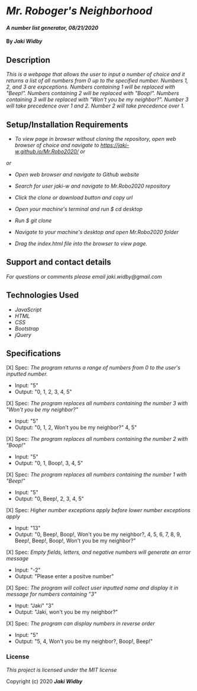 # _Mr. Roboger's Neighborhood_

#### _A number list generator, 08/21/2020_

#### By _**Jaki Widby**_

## Description

_This is a webpage that allows the user to input a number of choice and it returns a list of all numbers from 0 up to the specified number. Numbers 1, 2, and 3 are expceptions. Numbers containing 1 will be replaced with "Beep!". Numbers containing 2 will be replaced with "Boop!". Numbers containing 3 will be replaced with "Won't you be my neighbor?". Number 3 will take precedence over 1 and 2. Number 2 will take precedence over 1._

## Setup/Installation Requirements

* _To view page in browser without cloning the repository, open web browser of choice and navigate to https://jaki-w.github.io/Mr.Robo2020/_
_or_




_or_

* _Open web browser and navigate to Github website_

* _Search for user jaki-w and navigate to Mr.Robo2020 repository_

* _Click the clone or download button and copy url_

* _Open your machine's terminal and run $ cd desktop_

* _Run $ git clone_

* _Navigate to your machine's desktop and open Mr.Robo2020 folder_

* _Drag the index.html file into the browser to view page._


## Support and contact details

_For questions or comments please email jaki.widby@gmail.com_

## Technologies Used

* _JavaScript_
* _HTML_
* _CSS_
* _Bootstrap_
* _jQuery_

## Specifications

[X] Spec: _The program returns a range of numbers   from 0 to the user's inputted number._
  * Input: "5"
  * Output: "0, 1, 2, 3, 4, 5"

[X] Spec: _The program replaces all numbers containing the number 3 with "Won't you be my neighbor?"_
  * Input: "5"
  * Output: "0, 1, 2, Won't you be my neighbor?" 4, 5"

[X] Spec: _The program replaces all numbers containing the number 2 with "Boop!"_
  * Input: "5"
  * Output: "0, 1, Boop!, 3, 4, 5"

[X] Spec: _The program replaces all numbers containing the number 1 with "Beep!"_
  * Input: "5"
  * Output: "0, Beep!, 2, 3, 4, 5"

[X] Spec: _Higher number exceptions apply before lower number exceptions apply_
  * Input: "13"
  * Output: "0, Beep!, Boop!, Won't you be my neighbor?, 4, 5, 6, 7, 8, 9, Beep!, Beep!, Boop!, Won't you be my neighbor?"

[X] Spec: _Empty fields, letters, and negative numbers will generate an error message_
  * Input: "-2"
  * Output: "Please enter a positve number"

[X] Spec: _The program will collect user inputted name and display it in message for numbers containing "3"_
  * Input: "Jaki" "3"
  * Output: "Jaki, won't you be my neighbor?"

[X] Spec: _The program can display numbers in reverse order_
  * Input: "5"
  * Output: "5, 4, Won't you be my neighbor?, Boop!, Beep!"

### License

*This project is licensed under the MIT license*

Copyright (c) 2020 **_Jaki Widby_**